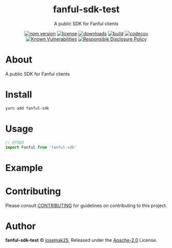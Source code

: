 <p align="center"><h1 align="center">
  fanful-sdk-test
</h1>

<p align="center">
  A public SDK for Fanful clients
</p>

<p align="center">
  <a href="https://www.npmjs.org/package/fanful-sdk-test"><img src="https://badgen.net/npm/v/fanful-sdk-test" alt="npm version"/></a>
  <a href="https://www.npmjs.org/package/fanful-sdk-test"><img src="https://badgen.net/npm/license/fanful-sdk-test" alt="license"/></a>
  <a href="https://www.npmjs.org/package/fanful-sdk-test"><img src="https://badgen.net/npm/dt/fanful-sdk-test" alt="downloads"/></a>
  <a href="https://github.com/josemak25/fanful-sdk-test/actions?workflow=CI"><img src="https://github.com/josemak25/fanful-sdk-test/workflows/CI/badge.svg" alt="build"/></a>
  <a href="https://codecov.io/gh/josemak25/fanful-sdk-test"><img src="https://badgen.net/codecov/c/github/josemak25/fanful-sdk-test" alt="codecov"/></a>
  <a href="https://snyk.io/test/github/josemak25/fanful-sdk-test"><img src="https://snyk.io/test/github/josemak25/fanful-sdk-test/badge.svg" alt="Known Vulnerabilities"/></a>
  <a href="./SECURITY.md"><img src="https://img.shields.io/badge/Security-Responsible%20Disclosure-yellow.svg" alt="Responsible Disclosure Policy" /></a>
</p>

# About

A public SDK for Fanful clients

# Install

```bash
yarn add fanful-sdk
```

# Usage

```js
// @TODO
import Fanful from 'fanful-sdk'
```

# Example

<!-- TODO -->

# Contributing

Please consult [CONTRIBUTING](./CONTRIBUTING.md) for guidelines on contributing to this project.

# Author

**fanful-sdk-test** © [josemak25](https://github.com/josemak25), Released under the [Apache-2.0](./LICENSE) License.
